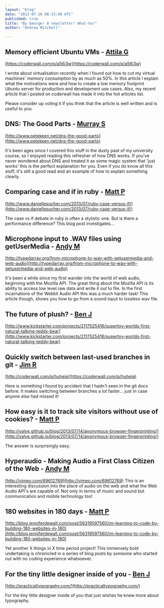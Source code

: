 ```yaml
---
layout: "blog"
date: "2013-07-26 08:33:00 UTC"
published: true
title: "By George! A newsletter! What-ho!"
author: "Andrew Mitchell"

---
```


## Memory efficient Ubuntu VMs - [Attila G](http://www.unboxedconsulting.com/people/attila-gyorffy) [https://coderwall.com/p/a56j3w](https://coderwall.com/p/a56j3w)

I wrote about virtualisation recently when I found out how to cut my virtual machines' memory consumption by as much as 50%. In this article I explain what the motivations were and how to create a low memory footprint Ubuntu server for production and development use cases. Also, my recent article that I posted on coderwall has made it into the hot articles list.

Please consider up voting it if you think that the article is well written and is useful to you.

## DNS: The Good Parts - [Murray S](http://www.unboxedconsulting.com/people/murray-steele/)

[http://www.petekeen.net/dns-the-good-parts](http://www.petekeen.net/dns-the-good-parts)

It's been ages since I covered this stuff in the dusty past of my university course, so I enjoyed reading this refresher of how DNS works. If you've never wondered about DNS and treated it as some magic system that 'just works' this is the perfect explanation for you. Even if you do know all this stuff, it's still a good read and an example of how to explain something clearly.

## Comparing case and if in ruby - [Matt P](http://www.unboxedconsulting.com/people/matt-peperell) [http://www.daniellesucher.com/2013/07/ruby-case-versus-if/](http://www.daniellesucher.com/2013/07/ruby-case-versus-if/)

The case vs if debate in ruby is often a stylistic one. But is there a performance difference? This blog post investigates...

## Microphone input to .WAV files using getUserMedia - [Andy M](http://www.unboxedconsulting.com/people/andrew-mitchell) [http://typedarray.org/from-microphone-to-wav-with-getusermedia-and-web-audio](http://typedarray.org/from-microphone-to-wav-with-getusermedia-and-web-audio)

It's been a while since my first wander into the world of web audio, beginning with the Mozilla API. The great thing about the Mozilla API is its ability to access low level raw data and write it out to file. In the first incarnations of the Webkit Audio API this was a much harder task! This article though, shows you how to go from a sound input to lossless wav file.

## The future of plush? - [Ben J](http://github.com/BenJanecke) [http://www.kickstarter.com/projects/2117525416/supertoy-worlds-first-natural-talking-teddy-bear](http://www.kickstarter.com/projects/2117525416/supertoy-worlds-first-natural-talking-teddy-bear)

## Quickly switch between last-used branches in git - [Jim R](http://github.com/j1mr10rd4n) [http://coderwall.com/p/huheja](https://coderwall.com/p/huheja)

Here is something I found by accident that I hadn't seen in the git docs before. It makes switching between branches a lot faster… just in case anyone else had missed it!

## How easy is it to track site visitors without use of cookies? - [Matt P](http://www.unboxedconsulting.com/people/matt-peperell) [http://valve.github.io/blog/2013/07/14/anonymous-browser-fingerprinting/](http://valve.github.io/blog/2013/07/14/anonymous-browser-fingerprinting/)

The answer is surprisingly easy.

## Hyperaudio - Making Audio a First Class Citizen of the Web - [Andy M](http://www.unboxedconsulting.com/people/andrew-mitchell)

[http://vimeo.com/69612769](http://vimeo.com/69612769) This is an interesting discussion into the place of audio on the web and what the Web Audio API's are capable of. Not only in terms of music and sound but communication and mobile technology too!

## 180 websites in 180 days - [Matt P](http://www.unboxedconsulting.com/people/matt-peperell) [http://blog.jenniferdewalt.com/post/56319597560/im-learning-to-code-by-building-180-websites-in-180](http://blog.jenniferdewalt.com/post/56319597560/im-learning-to-code-by-building-180-websites-in-180)

Yet another X things in X time period project! This immensely bold undertaking is chronicled in a series of blog posts by someone who started out with no coding experience whatsoever.

## For the tiny little designer inside of you - [Ben J](http://github.com/BenJanecke) [http://practicaltypography.com/](http://practicaltypography.com/)

For the tiny little designer inside of you that just wishes he knew more about typography.


